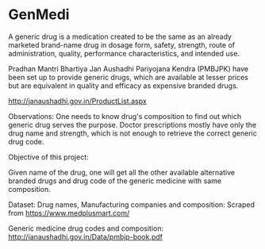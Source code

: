 # GenMedi

A generic drug is a medication created to be the same as an already marketed brand-name drug in dosage form, safety, strength, route of administration, quality, performance characteristics, and intended use.

Pradhan Mantri Bhartiya Jan Aushadhi Pariyojana Kendra (PMBJPK) have been set up to provide generic drugs, which are available at lesser prices but are equivalent in quality and efficacy as expensive branded drugs. 

http://janaushadhi.gov.in/ProductList.aspx 

Observations:
One needs to know drug's composition to find out which generic drug serves the purpose.
Doctor prescriptions mostly have only the drug name and strength, which is not enough to retrieve the correct generic drug code.

Objective of this project:

Given name of the drug, one will get all the other available alternative branded drugs and drug code of the generic medicine  with same composition.

Dataset:
Drug names, Manufacturing companies and composition: Scraped from https://www.medplusmart.com/

Generic medicine drug codes and composition:  http://janaushadhi.gov.in/Data/pmbjp-book.pdf
